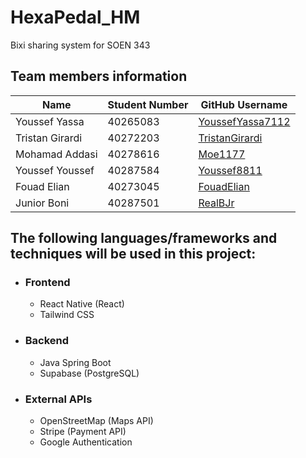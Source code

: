 # HexaPedal_HM
Bixi sharing system for SOEN 343

## Team members information

| Name            | Student Number | GitHub Username                                         |
| --------------- | -------------- | ------------------------------------------------------- |
| Youssef Yassa   | 40265083       | [YoussefYassa7112](https://github.com/YoussefYassa7112) |
| Tristan Girardi | 40272203       | [TristanGirardi](https://github.com/TristanGirardi)     |
| Mohamad Addasi  | 40278616       | [Moe1177](https://github.com/Moe1177)                   |
| Youssef Youssef | 40287584       | [Youssef8811](https://github.com/Youssef8811)         |
| Fouad Elian     | 40273045       | [FouadElian](https://github.com/FouadElian)             |
| Junior Boni     | 40287501       | [RealBJr](https://github.com/RealBJr)                   |

## The following languages/frameworks and techniques will be used in this project:

- ### Frontend

  - React Native (React)
  - Tailwind CSS

- ### Backend
  - Java Spring Boot
  - Supabase (PostgreSQL)

- ### External APIs
  - OpenStreetMap (Maps API)
  - Stripe (Payment API)
  - Google Authentication
